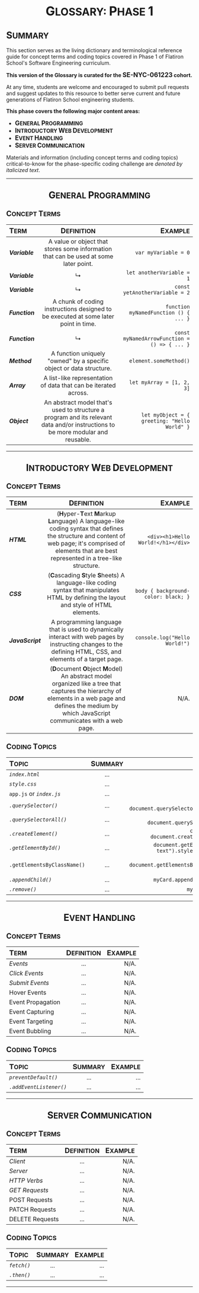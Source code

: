 <h1 align="center"><b><big>G</big>LOSSARY:</b> <big>P</big>HASE <big>1</big></h1>

<h2 align="left"><b><big>S</big>UMMARY</b></h2>

<p align="left">This section serves as the living dictionary and terminological reference guide for concept terms and coding topics covered in Phase 1 of Flatiron School's Software Engineering curriculum.</p>

<p align="left"><b>This version of the Glossary is curated for the <big>SE-NYC-061223</big> cohort.</b></p>

<p align="left">At any time, students are welcome and encouraged to submit pull requests and suggest updates to this resource to better serve current and future generations of Flatiron School engineering students.</p>

<p align="left"><b>This phase covers the following major content areas:</b></p>
<ul>
    <li><b><big>G</big>ENERAL <big>P</big>ROGRAMMING</b></li>
    <li><b><big>I</big>NTRODUCTORY <big>W</big>EB <big>D</big>EVELOPMENT</b></li>
    <li><b><big>E</big>VENT <big>H</big>ANDLING</b></li>
    <li><b><big>S</big>ERVER <big>C</big>OMMUNICATION</b></li>
</ul>

Materials and information (including concept terms and coding topics) critical-to-know for the phase-specific coding challenge are _denoted by italicized text_. 

---

<h2 align="center"><b><big>G</big>ENERAL <big>P</big>ROGRAMMING</b></h2>

<h3 align="left"><big>C</big>ONCEPT <big>T</big>ERMS</h3>

| <big>T</big>ERM | <big>D</big>EFINITION | <big>E</big>XAMPLE |
| :--- | :--: | ---: |
| ***Variable*** | A value or object that stores some information that can be used at some later point. | `var myVariable = 0` |
| ***Variable*** | ↳ | `let anotherVariable = 1` |
| ***Variable*** | ↳ | `const yetAnotherVariable = 2` |
| ***Function*** | A chunk of coding instructions designed to be executed at some later point in time. | `function myNamedFunction () { ... }` |
| ***Function*** | ↳ | `const myNamedArrowFunction = () => { ... }` |
| ***Method*** | A function uniquely "owned" by a specific object or data structure. | `element.someMethod()` |
| ***Array*** | A list-like representation of data that can be iterated across. | `let myArray = [1, 2, 3]` |
| ***Object*** | An abstract model that's used to structure a program and its relevant data and/or instructions to be more modular and reusable. | `let myObject = { greeting: "Hello World" }`

---

<h2 align="center"><b><big>I</big>NTRODUCTORY <big>W</big>EB <big>D</big>EVELOPMENT</b></h2>

<h3 align="left"><big>C</big>ONCEPT <big>T</big>ERMS</h3>

| <big>T</big>ERM | <big>D</big>EFINITION | <big>E</big>XAMPLE |
| :--- | :--: | ---: |
| ***HTML*** | (**H**yper-**T**ext **M**arkup **L**anguage) A language-like coding syntax that defines the structure and content of web page; it's comprised of elements that are best represented in a tree-like structure. | `<div><h1>Hello World!</h1></div>` |
| ***CSS*** | (**C**ascading **S**tyle **S**heets) A language-like coding syntax that manipulates HTML by defining the layout and style of HTML elements. | `body { background-color: black; }`
| ***JavaScript*** | A programming language that is used to dynamically interact with web pages by instructing changes to the defining HTML, CSS, and elements of a target page. | `console.log("Hello World!")` |
| ***DOM*** | (**D**ocument **O**bject **M**odel) An abstract model organized like a tree that captures the hierarchy of elements in a web page and defines the medium by which JavaScript communicates with a web page. | N/A. |

<h3 align="left"><big>C</big>ODING <big>T</big>OPICS</h3>

| <big>T</big>OPIC | <big>S</big>UMMARY | <big>E</big>XAMPLE |
| :--- | :--: | ---: |
| *`index.html`* | ... | N/A. |
| *`style.css`* | ... | N/A. |
| `app.js` or *`index.js`* | ... | N/A. |
| *`.querySelector()`* | ... | `let myButton = document.querySelector("#my-button")` |
| *`.querySelectorAll()`* | ... | `let titles = document.querySelectorAll("p")` |
| *`.createElement()`* | ... | `const newImage = document.createElement("img")` |
| *`.getElementById()`* | ... | `document.getElementById("my-text").style.color = "red";` |
| `.getElementsByClassName()` | ... | `let myButtons = document.getElementsByClassName("my-button")` |
| *`.appendChild()`* | ... | `myCard.appendChild(newImage)` |
| *`.remove()`* | ... | `myButton.remove()` |

---

<h2 align="center"><b><big>E</big>VENT <big>H</big>ANDLING</b></h2>

<h3 align="left"><big>C</big>ONCEPT <big>T</big>ERMS</h3>

| <big>T</big>ERM | <big>D</big>EFINITION | <big>E</big>XAMPLE |
| :--- | :--: | ---: |
| *Events* | ... | N/A. |
| *Click Events* | ... | N/A. |
| *Submit Events* | ... | N/A. |
| Hover Events | ... | N/A. |
| Event Propagation | ... | N/A. |
| Event Capturing | ... | N/A. |
| Event Targeting | ... | N/A. |
| Event Bubbling | ... | N/A. |

<h3 align="left"><big>C</big>ODING <big>T</big>OPICS</h3>

| <big>T</big>OPIC | <big>S</big>UMMARY | <big>E</big>XAMPLE |
| :--- | :--: | ---: |
| *`preventDefault()`* | ... | ... |
| *`.addEventListener()`* | ... | ... |

---

<h2 align="center"><b><big>S</big>ERVER <big>C</big>OMMUNICATION</b></h2>

<h3 align="left"><big>C</big>ONCEPT <big>T</big>ERMS</h3>

| <big>T</big>ERM | <big>D</big>EFINITION | <big>E</big>XAMPLE |
| :--- | :--: | ---: |
| *Client* | ... | N/A. |
| *Server* | ... | N/A. |
| *HTTP Verbs* | ... | N/A. |
| *GET Requests* | ... | N/A. |
| POST Requests | ... | N/A. |
| PATCH Requests | ... | N/A. |
| DELETE Requests | ... | N/A. |

<h3 align="left"><big>C</big>ODING <big>T</big>OPICS</h3>

| <big>T</big>OPIC | <big>S</big>UMMARY | <big>E</big>XAMPLE |
| :--- | :--: | ---: |
| *`fetch()`* | ... | ... |
| *`.then()`* | ... | ... |

---

